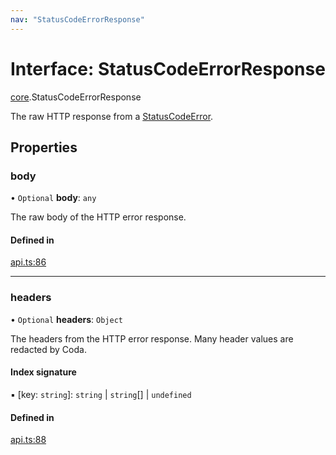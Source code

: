 ```yaml
---
nav: "StatusCodeErrorResponse"
---
```

# Interface: StatusCodeErrorResponse

[core](../modules/core.md).StatusCodeErrorResponse

The raw HTTP response from a [StatusCodeError](../classes/core.StatusCodeError.md).

## Properties

### body

• `Optional` **body**: `any`

The raw body of the HTTP error response.

#### Defined in

[api.ts:86](https://github.com/coda/packs-sdk/blob/main/api.ts#L86)

___

### headers

• `Optional` **headers**: `Object`

The headers from the HTTP error response. Many header values are redacted by Coda.

#### Index signature

▪ [key: `string`]: `string` \| `string`[] \| `undefined`

#### Defined in

[api.ts:88](https://github.com/coda/packs-sdk/blob/main/api.ts#L88)
